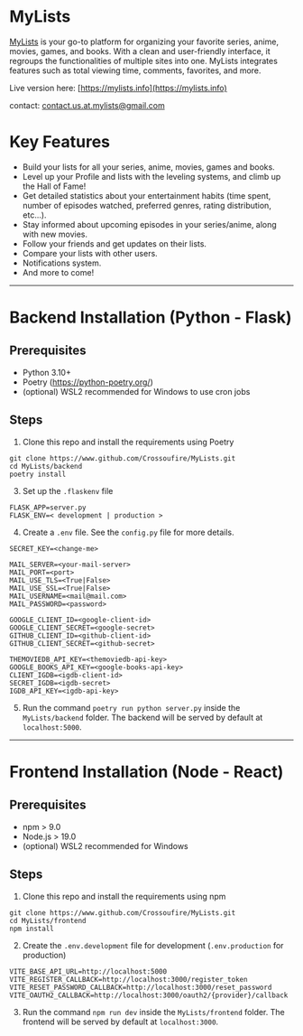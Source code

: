 # MyLists

[MyLists](https://mylists.info) is your go-to platform for organizing your favorite series, anime, movies, games, and books.
With a clean and user-friendly interface, it regroups the functionalities of multiple sites into one.
MyLists integrates features such as total viewing time, comments, favorites, and more.

Live version here: [https://mylists.info](https://mylists.info)

contact: <contact.us.at.mylists@gmail.com>

# Key Features

* Build your lists for all your series, anime, movies, games and books.
* Level up your Profile and lists with the leveling systems, and climb up the Hall of Fame!
* Get detailed statistics about your entertainment habits (time spent, number of episodes watched, preferred genres, rating distribution, etc...).
* Stay informed about upcoming episodes in your series/anime, along with new movies.
* Follow your friends and get updates on their lists.
* Compare your lists with other users.
* Notifications system.
* And more to come!

---

# Backend Installation (Python - Flask)

## Prerequisites

* Python 3.10+
* Poetry (https://python-poetry.org/)
* (optional) WSL2 recommended for Windows to use cron jobs

## Steps

1. Clone this repo and install the requirements using Poetry

```
git clone https://www.github.com/Crossoufire/MyLists.git
cd MyLists/backend
poetry install
```

3. Set up the `.flaskenv` file

```
FLASK_APP=server.py
FLASK_ENV=< development | production >
```

4. Create a `.env` file. See the `config.py` file for more details.

```
SECRET_KEY=<change-me>

MAIL_SERVER=<your-mail-server>
MAIL_PORT=<port>
MAIL_USE_TLS=<True|False>
MAIL_USE_SSL=<True|False>
MAIL_USERNAME=<mail@mail.com>
MAIL_PASSWORD=<password>

GOOGLE_CLIENT_ID=<google-client-id>
GOOGLE_CLIENT_SECRET=<google-secret>
GITHUB_CLIENT_ID=<github-client-id>
GITHUB_CLIENT_SECRET=<github-secret>

THEMOVIEDB_API_KEY=<themoviedb-api-key>
GOOGLE_BOOKS_API_KEY=<google-books-api-key>
CLIENT_IGDB=<igdb-client-id>
SECRET_IGDB=<igdb-secret>
IGDB_API_KEY=<igdb-api-key>
```

5. Run the command `poetry run python server.py` inside the `MyLists/backend` folder.
   The backend will be served by default at `localhost:5000`.

---

# Frontend Installation (Node - React)

## Prerequisites

- npm > 9.0
- Node.js > 19.0
- (optional) WSL2 recommended for Windows

## Steps

1. Clone this repo and install the requirements using npm

```
git clone https://www.github.com/Crossoufire/MyLists.git
cd MyLists/frontend
npm install
```

2. Create the `.env.development` file for development (`.env.production` for production)

```
VITE_BASE_API_URL=http://localhost:5000
VITE_REGISTER_CALLBACK=http://localhost:3000/register_token
VITE_RESET_PASSWORD_CALLBACK=http://localhost:3000/reset_password
VITE_OAUTH2_CALLBACK=http://localhost:3000/oauth2/{provider}/callback
```

3. Run the command `npm run dev` inside the `MyLists/frontend` folder. The frontend will be served by default at `localhost:3000`.
